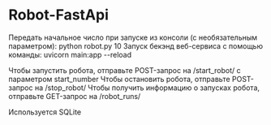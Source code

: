 # Robot-FastApi

Передать начальное число при запуске из консоли (с необязательным параметром): python robot.py 10
Запуск бекэнд веб-сервиса с помощью команды: uvicorn main:app --reload

Чтобы запустить робота, отправьте POST-запрос на /start_robot/ с параметром start_number
Чтобы остановить робота, отправьте POST-запрос на /stop_robot/
Чтобы получить информацию о запусках робота, отправьте GET-запрос на /robot_runs/

Используется SQLite 
